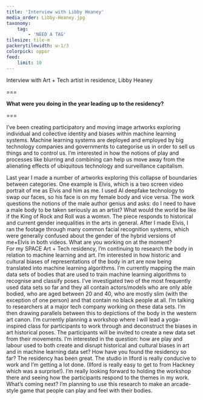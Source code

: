 ```yaml
---
title: 'Interview with Libby Heaney'
media_order: Libby-Heaney.jpg
taxonomy:
    tag:
        - 'NEED A TAG'
tilesize: tile-m
packerytilewidth: w-1/3
colorpick: oppor
feed:
    limit: 10
---
```


Interview with Art + Tech artist in residence, Libby Heaney

===

**What were you doing in the year leading up to the residency?**

===

I’ve been creating participatory and moving image artworks exploring individual and collective identity and biases within machine learning systems. Machine learning systems are deployed and employed by big technology companies and governments to categorise us in order to sell us things and to control us. I’m interested in how the notions of play and processes like blurring and combining can help us move away from the alienating effects of ubiquitous technology and surveillance capitalism.



Last year I made a number of artworks exploring this collapse of boundaries between categories. One example is Elvis, which is a two screen video portrait of me as Elvis and him as me. I used AI deepfake technology to swap our faces, so his face is on my female body and vice versa. The work questions the notions of the male author genius and asks: do I need to have a male body to be taken seriously as an artist? What would the world be like if the King of Rock and Roll was a womxn. The piece responds to historical and current gender inequalities in the arts in general. After I made Elvis, I ran the footage through many common facial recognition systems, which were generally confused about the gender of the hybrid versions of me+Elvis in both videos.
What are you working on at the moment?  
For my SPACE Art + Tech residency, I’m continuing to research the body in relation to machine learning and art.  I’m interested in how historic and cultural biases of representations of the body in art are now being translated into machine learning algorithms. I’m currently mapping the main data sets of bodies that are used to train machine learning algorithms to recognise and classify poses. I’ve investigated two of the most frequently used data sets so far and they all contain actors/models who are only able bodied, who are aged between 20 and 40, who are mostly slim (with the exception of one person) and that contain no black people at all. I’m talking to researchers at a major tech company working on these data sets. I’m then drawing parallels between this to depictions of the body in the western art canon.
I’m currently planning a workshop where I will lead a yoga-inspired class for participants to work through and deconstruct the biases in art historical poses. The participants will be invited to create a new data set from their movements. I’m interested in the question: how are play and labour used to both create and disrupt historical and cultural biases in art and in machine learning data set?
How have you found the residency so far? 
The residency has been great. The studio in Ilford is really conducive to work and I’m getting a lot done. (Ilford is really easy to get to from Hackney which was a surprise!). I’m really looking forward to holding the workshop there and seeing how the participants respond to the themes in my work.
What’s coming next? 
I’m planning to use this research to make an arcade-style game that people can play and feel with their bodies.
